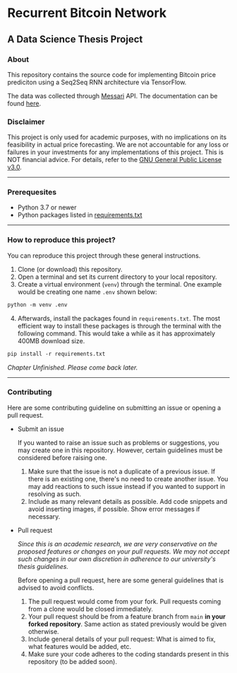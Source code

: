 # Recurrent Bitcoin Network
## A Data Science Thesis Project

### About

This repository contains the source code for implementing Bitcoin price prediciton using a Seq2Seq RNN architecture via TensorFlow.

The data was collected through [Messari](https://messari.io/) API. The documentation can be found [here](https://messari.io/api/docs).

### Disclaimer

This project is only used for academic purposes, with no implications on its feasibility in actual price forecasting. We are not accountable for any loss or failures in your investments for any implementations of this project. This is NOT financial advice. For details, refer to the [GNU General Public License v3.0](LICENSE).

---

### Prerequesites

- Python 3.7 or newer
- Python packages listed in [requirements.txt](requirements.txt)

---

### How to reproduce this project?

You can reproduce this project through these general instructions.

1. Clone (or download) this repository.
2. Open a terminal and set its current directory to your local repository.
3. Create a virtual environment (`venv`) through the terminal. One example would be creating one name `.env` shown below:

```ps
python -m venv .env
```

4. Afterwards, install the packages found in `requirements.txt`. The most efficient way to install these packages is through the terminal with the following command. This would take a while as it has approximately 400MB download size.

```ps
pip install -r requirements.txt
```

*Chapter Unfinished. Please come back later.*

---

### Contributing

Here are some contributing guideline on submitting an issue or opening a pull request.

- Submit an issue
  
  If you wanted to raise an issue such as problems or suggestions, you may create one in this repository. However, certain guidelines must be considered before raising one.

  1. Make sure that the issue is not a duplicate of a previous issue. If there is an existing one, there's no need to create another issue. You may add reactions to such issue instead if you wanted to support in resolving as such.
  2. Include as many relevant details as possible. Add code snippets and avoid inserting images, if possible. Show error messages if necessary.

- Pull request

  *Since this is an academic research, we are very conservative on the proposed features or changes on your pull requests. We may not accept such changes in our own discretion in adherence to our university's thesis guidelines.*
  
  Before opening a pull request, here are some general guidelines that is advised to avoid conflicts.

  1. The pull request would come from your fork. Pull requests coming from a clone would be closed immediately.
  2. Your pull request should be from a feature branch from `main` **in your forked repository**. Same action as stated previously would be given otherwise.
  3. Include general details of your pull request: What is aimed to fix, what features would be added, etc.
  4. Make sure your code adheres to the coding standards present in this repository (to be added soon).
